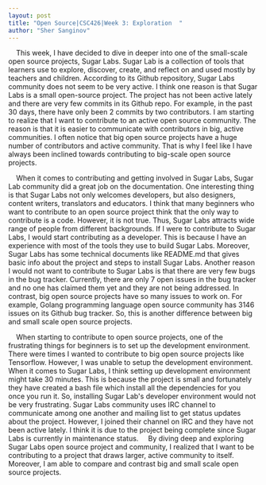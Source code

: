 ```yaml
---
layout: post
title: "Open Source|CSC426|Week 3: Exploration  "
author: "Sher Sanginov"
---
```


&nbsp;&nbsp;&nbsp;&nbsp;This week, I have decided to dive in deeper into one of the small-scale open source projects, Sugar Labs. Sugar Lab is a collection of tools that learners use to explore, discover, create, and reflect on and used mostly by teachers and children. According to its Github repository, Sugar Labs community does not seem to be very active. I think one reason is that Sugar Labs is a small open-source project. The project has not been active lately and there are very few commits in its Github repo. For example, in the past 30 days, there have only been 2 commits by two contributors. I am starting to realize that I want to contribute to an active open source community. The reason is that it is easier to communicate with contributors in big, active communities. I often notice that big open source projects have a huge number of contributors and active community. That is why I feel like I have always been inclined towards contributing to big-scale open source projects.

&nbsp;&nbsp;&nbsp;&nbsp;When it comes to contributing and getting involved in Sugar Labs, Sugar Lab community did a great job on the documentation. One interesting thing is that Sugar Labs not only welcomes developers, but also designers, content writers, translators and educators. I think that many beginners who want to contribute to an open source project think that the only way to contribute is a code. However, it is not true. Thus, Sugar Labs attracts wide range of people from different backgrounds. If I were to contribute to Sugar Labs, I would start contributing as a developer. This is because I have an experience with most of the tools they use to build Sugar Labs. Moreover, Sugar Labs has some technical documents like README.md that gives basic info about the project and steps to install Sugar Labs. Another reason I would not want to contribute to Sugar Labs is that there are very few bugs in the bug tracker. Currently, there are only 7 open issues in the bug tracker and no one has claimed them yet and they are not being addressed. In contrast, big open source projects have so many issues to work on. For example, Golang programming language open source community has 3146 issues on its Github bug tracker. So, this is another difference between big and small scale open source projects.

&nbsp;&nbsp;&nbsp;&nbsp;When starting to contribute to open source projects, one of the frustrating things for beginners is to set up the development environment. There were times I wanted to contribute to big open source projects like Tensorflow. However, I was unable to setup the development environment. When it comes to Sugar Labs, I think setting up development environment might take 30 minutes. This is because the project is small and fortunately they have created a bash file which install all the dependencies for you once you run it. So, installing Sugar Lab's developer environment would not be very frustrating. Sugar Labs community uses IRC channel to communicate among one another and mailing list to get status updates about the project. However, I joined their channel on IRC and they have not been active lately. I think it is due to the project being complete since Sugar Labs is currently in maintenance status.
&nbsp;&nbsp;&nbsp;&nbsp;By diving deep and exploring Sugar Labs open source project and community, I realized that I want to be contributing to a project that draws larger, active community to itself. Moreover, I am able to compare and contrast big and small scale open source projects.
